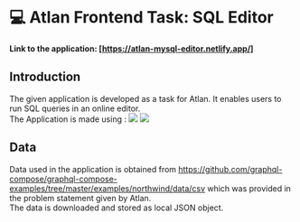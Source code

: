 # :computer: Atlan Frontend Task: SQL Editor
<strong> Link to the application: [https://atlan-mysql-editor.netlify.app/]</strong>
<br>

## Introduction

The given application is developed as a task for Atlan. It enables users to run SQL queries in an online editor.
<br> The Application  is made using : <img src= "https://img.shields.io/badge/React-20232A?style=for-the-badge&logo=react&logoColor=61DAFB" /> <img src="https://img.shields.io/badge/Bootstrap-563D7C?style=for-the-badge&logo=bootstrap&logoColor=white" />

## Data 
Data used in the application is obtained from https://github.com/graphql-compose/graphql-compose-examples/tree/master/examples/northwind/data/csv which was provided in the problem statement given by Atlan.
<br>The data is downloaded and stored as local JSON object.

